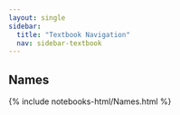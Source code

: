 ```yaml
---
layout: single
sidebar:
  title: "Textbook Navigation"
  nav: sidebar-textbook
---
```


Names
-----

{% include notebooks-html/Names.html %}
